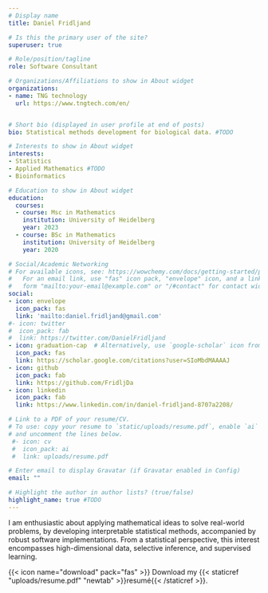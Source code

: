 ```yaml
---
# Display name
title: Daniel Fridljand

# Is this the primary user of the site?
superuser: true

# Role/position/tagline
role: Software Consultant 

# Organizations/Affiliations to show in About widget
organizations:
- name: TNG technology 
  url: https://www.tngtech.com/en/


# Short bio (displayed in user profile at end of posts)
bio: Statistical methods development for biological data. #TODO

# Interests to show in About widget
interests:
- Statistics
- Applied Mathematics #TODO
- Bioinformatics

# Education to show in About widget
education:
  courses:
  - course: Msc in Mathematics
    institution: University of Heidelberg
    year: 2023
  - course: BSc in Mathematics
    institution: University of Heidelberg
    year: 2020

# Social/Academic Networking
# For available icons, see: https://wowchemy.com/docs/getting-started/page-builder/#icons
#   For an email link, use "fas" icon pack, "envelope" icon, and a link in the
#   form "mailto:your-email@example.com" or "/#contact" for contact widget.
social:
- icon: envelope
  icon_pack: fas
  link: 'mailto:daniel.fridljand@gmail.com'
#- icon: twitter
#  icon_pack: fab
#  link: https://twitter.com/DanielFridljand
- icon: graduation-cap  # Alternatively, use `google-scholar` icon from `ai` icon pack
  icon_pack: fas
  link: https://scholar.google.com/citations?user=SIoMbdMAAAAJ
- icon: github
  icon_pack: fab
  link: https://github.com/FridljDa
- icon: linkedin
  icon_pack: fab
  link: https://www.linkedin.com/in/daniel-fridljand-8707a2208/

# Link to a PDF of your resume/CV.
# To use: copy your resume to `static/uploads/resume.pdf`, enable `ai` icons in `params.toml`,
# and uncomment the lines below.
 #- icon: cv
 #  icon_pack: ai
 #  link: uploads/resume.pdf

# Enter email to display Gravatar (if Gravatar enabled in Config)
email: ""

# Highlight the author in author lists? (true/false)
highlight_name: true #TODO
---
```


I am enthusiastic about applying mathematical ideas to solve real-world problems, by developing interpretable statistical methods, accompanied by robust software implementations. From a statistical perspective, this interest encompasses high-dimensional data, selective inference, and supervised learning. 

{{< icon name="download" pack="fas" >}} Download my {{< staticref "uploads/resume.pdf" "newtab" >}}resumé{{< /staticref >}}.
